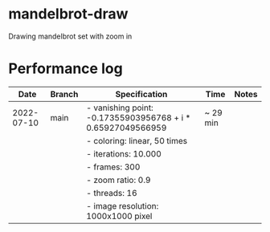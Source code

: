 # mandelbrot-draw
Drawing mandelbrot set with zoom in

# Performance log

| Date          | Branch    | Specification                                                 | Time      | Notes                                         |
|---------------|-----------|---------------------------------------------------------------|-----------|-----------------------------------------------| 
| 2022-07-10    | main      | - vanishing point: -0.17355903956768 + i \* 0.65927049566959  | ~ 29 min  |                                               |
|               |           | - coloring: linear, 50 times                                  |           |                                               |
|               |           | - iterations: 10.000                                          |           |                                               |
|               |           | - frames: 300                                                 |           |                                               |
|               |           | - zoom ratio: 0.9                                             |           |                                               |
|               |           | - threads: 16                                                 |           |                                               |
|               |           | - image resolution: 1000x1000 pixel                           |           |                                               |
